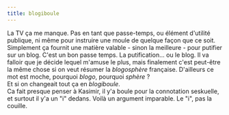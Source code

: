 ```yaml
---
title: blogiboule
---
```


La TV ça me manque. Pas en tant que passe-temps, ou élément d'utilité
publique, ni même pour instruire une moule de quelque façon que ce soit.
Simplement ça fournit une matière valable - sinon la meilleure - pour putifier
sur un blog. C'est un bon passe temps. La putification... ou le blog. Il va
falloir que je décide lequel m'amuse le plus, mais finalement c'est peut-être
la même chose si on veut résumer la _blogosphère_ française. D'ailleurs ce mot
est moche, pourquoi _blogo_, pourquoi _sphère_ ?  
Et si on changeait tout ça en _blogiboule_.  
Ca fait presque penser à Kasimir, il y'a boule pour la connotation seskuelle,
et surtout il y'a un "i" dedans. Voilà un argument imparable. Le "i", pas la
couille.

